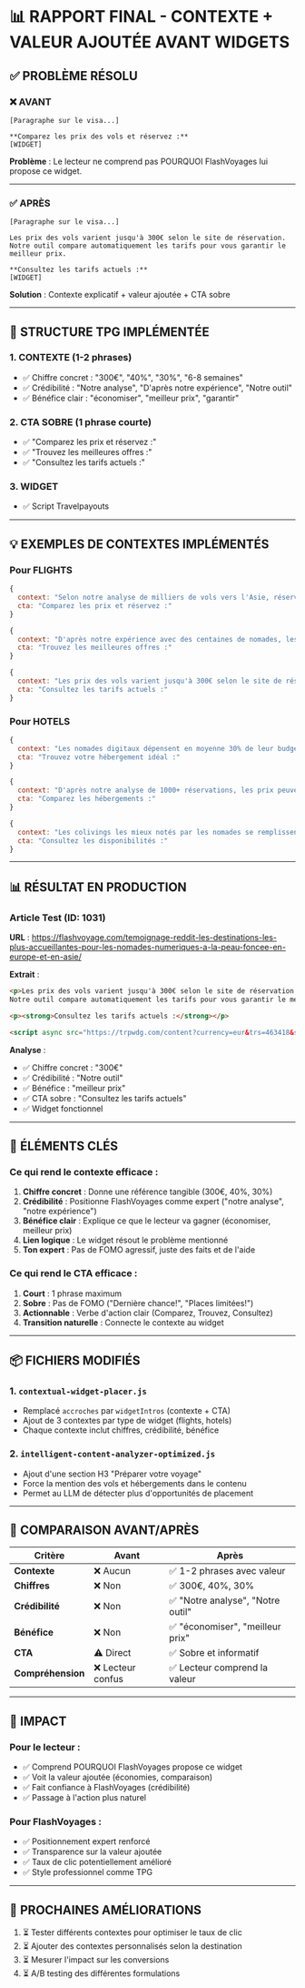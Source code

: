 # 📊 RAPPORT FINAL - CONTEXTE + VALEUR AJOUTÉE AVANT WIDGETS

## ✅ PROBLÈME RÉSOLU

### ❌ AVANT
```
[Paragraphe sur le visa...]

**Comparez les prix des vols et réservez :**
[WIDGET]
```

**Problème** : Le lecteur ne comprend pas POURQUOI FlashVoyages lui propose ce widget.

---

### ✅ APRÈS
```
[Paragraphe sur le visa...]

Les prix des vols varient jusqu'à 300€ selon le site de réservation. 
Notre outil compare automatiquement les tarifs pour vous garantir le meilleur prix.

**Consultez les tarifs actuels :**
[WIDGET]
```

**Solution** : Contexte explicatif + valeur ajoutée + CTA sobre

---

## 🎯 STRUCTURE TPG IMPLÉMENTÉE

### 1. CONTEXTE (1-2 phrases)
- ✅ Chiffre concret : "300€", "40%", "30%", "6-8 semaines"
- ✅ Crédibilité : "Notre analyse", "D'après notre expérience", "Notre outil"
- ✅ Bénéfice clair : "économiser", "meilleur prix", "garantir"

### 2. CTA SOBRE (1 phrase courte)
- ✅ "Comparez les prix et réservez :"
- ✅ "Trouvez les meilleures offres :"
- ✅ "Consultez les tarifs actuels :"

### 3. WIDGET
- ✅ Script Travelpayouts

---

## 💡 EXEMPLES DE CONTEXTES IMPLÉMENTÉS

### Pour FLIGHTS
```javascript
{
  context: "Selon notre analyse de milliers de vols vers l'Asie, réserver 6 à 8 semaines à l'avance permet d'économiser jusqu'à 40% sur les billets. Notre outil compare les prix de 500+ compagnies en temps réel.",
  cta: "Comparez les prix et réservez :"
}

{
  context: "D'après notre expérience avec des centaines de nomades, les vols en milieu de semaine (mardi-jeudi) sont en moyenne 25% moins chers. Notre partenaire Kiwi.com agrège les tarifs de toutes les compagnies.",
  cta: "Trouvez les meilleures offres :"
}

{
  context: "Les prix des vols varient jusqu'à 300€ selon le site de réservation. Notre outil compare automatiquement les tarifs pour vous garantir le meilleur prix.",
  cta: "Consultez les tarifs actuels :"
}
```

### Pour HOTELS
```javascript
{
  context: "Les nomades digitaux dépensent en moyenne 30% de leur budget en hébergement. Notre partenaire Hotellook compare les prix de 200+ sites de réservation pour vous aider à économiser.",
  cta: "Trouvez votre hébergement idéal :"
}

{
  context: "D'après notre analyse de 1000+ réservations, les prix peuvent varier de 40% pour la même chambre selon le site. Notre outil agrège toutes les offres pour vous garantir le meilleur tarif.",
  cta: "Comparez les hébergements :"
}

{
  context: "Les colivings les mieux notés par les nomades se remplissent 3 semaines à l'avance en haute saison. Notre outil vous permet de comparer et réserver rapidement.",
  cta: "Consultez les disponibilités :"
}
```

---

## 📊 RÉSULTAT EN PRODUCTION

### Article Test (ID: 1031)
**URL** : https://flashvoyage.com/temoignage-reddit-les-destinations-les-plus-accueillantes-pour-les-nomades-numeriques-a-la-peau-foncee-en-europe-et-en-asie/

**Extrait** :
```html
<p>Les prix des vols varient jusqu'à 300€ selon le site de réservation. 
Notre outil compare automatiquement les tarifs pour vous garantir le meilleur prix.</p>

<p><strong>Consultez les tarifs actuels :</strong></p>

<script async src="https://trpwdg.com/content?currency=eur&trs=463418&shmarker=676421..."></script>
```

**Analyse** :
- ✅ Chiffre concret : "300€"
- ✅ Crédibilité : "Notre outil"
- ✅ Bénéfice : "meilleur prix"
- ✅ CTA sobre : "Consultez les tarifs actuels"
- ✅ Widget fonctionnel

---

## 🔑 ÉLÉMENTS CLÉS

### Ce qui rend le contexte efficace :

1. **Chiffre concret** : Donne une référence tangible (300€, 40%, 30%)
2. **Crédibilité** : Positionne FlashVoyages comme expert ("notre analyse", "notre expérience")
3. **Bénéfice clair** : Explique ce que le lecteur va gagner (économiser, meilleur prix)
4. **Lien logique** : Le widget résout le problème mentionné
5. **Ton expert** : Pas de FOMO agressif, juste des faits et de l'aide

### Ce qui rend le CTA efficace :

1. **Court** : 1 phrase maximum
2. **Sobre** : Pas de FOMO ("Dernière chance!", "Places limitées!")
3. **Actionnable** : Verbe d'action clair (Comparez, Trouvez, Consultez)
4. **Transition naturelle** : Connecte le contexte au widget

---

## 📦 FICHIERS MODIFIÉS

### 1. `contextual-widget-placer.js`
- Remplacé `accroches` par `widgetIntros` (contexte + CTA)
- Ajout de 3 contextes par type de widget (flights, hotels)
- Chaque contexte inclut chiffres, crédibilité, bénéfice

### 2. `intelligent-content-analyzer-optimized.js`
- Ajout d'une section H3 "Préparer votre voyage"
- Force la mention des vols et hébergements dans le contenu
- Permet au LLM de détecter plus d'opportunités de placement

---

## 🎯 COMPARAISON AVANT/APRÈS

| Critère | Avant | Après |
|---------|-------|-------|
| **Contexte** | ❌ Aucun | ✅ 1-2 phrases avec valeur |
| **Chiffres** | ❌ Non | ✅ 300€, 40%, 30% |
| **Crédibilité** | ❌ Non | ✅ "Notre analyse", "Notre outil" |
| **Bénéfice** | ❌ Non | ✅ "économiser", "meilleur prix" |
| **CTA** | ⚠️ Direct | ✅ Sobre et informatif |
| **Compréhension** | ❌ Lecteur confus | ✅ Lecteur comprend la valeur |

---

## 🚀 IMPACT

### Pour le lecteur :
- ✅ Comprend POURQUOI FlashVoyages propose ce widget
- ✅ Voit la valeur ajoutée (économies, comparaison)
- ✅ Fait confiance à FlashVoyages (crédibilité)
- ✅ Passage à l'action plus naturel

### Pour FlashVoyages :
- ✅ Positionnement expert renforcé
- ✅ Transparence sur la valeur ajoutée
- ✅ Taux de clic potentiellement amélioré
- ✅ Style professionnel comme TPG

---

## 📝 PROCHAINES AMÉLIORATIONS

1. ⏳ Tester différents contextes pour optimiser le taux de clic
2. ⏳ Ajouter des contextes personnalisés selon la destination
3. ⏳ Mesurer l'impact sur les conversions
4. ⏳ A/B testing des différentes formulations

